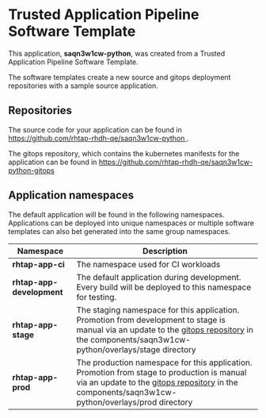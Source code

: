 # Trusted Application Pipeline Software Template

This application, **saqn3w1cw-python**, was created from a Trusted Application Pipeline Software Template.

The software templates create a new source and gitops deployment repositories with a sample source application. 

## Repositories

The source code for your application can be found in [https://github.com/rhtap-rhdh-qe/saqn3w1cw-python ](https://github.com/rhtap-rhdh-qe/saqn3w1cw-python ).
 
The gitops repository, which contains the kubernetes manifests for the application can be found in 
[https://github.com/rhtap-rhdh-qe/saqn3w1cw-python-gitops ](https://github.com/rhtap-rhdh-qe/saqn3w1cw-python-gitops ) 

## Application namespaces 

The default application will be found in the following namespaces. Applications can be deployed into unique namespaces or multiple software templates can also bet generated into the same group namespaces.  

|  Namespace   |  Description   |  
| -------- | -------- |
| **rhtap-app-ci** | The namespace used for CI workloads |
| **rhtap-app-development** | The default application during development. Every build will be deployed to this namespace for testing. |
| **rhtap-app-stage** | The staging namespace for this application. Promotion from development to stage is manual via an update to the [gitops repository](https://github.com/rhtap-rhdh-qe/saqn3w1cw-python-gitops ) in the components/saqn3w1cw-python/overlays/stage directory |
| **rhtap-app-prod** | The production namespace for this application. Promotion from stage to production is manual via an update to the [gitops repository](https://github.com/rhtap-rhdh-qe/saqn3w1cw-python-gitops ) in the components/saqn3w1cw-python/overlays/prod directory |